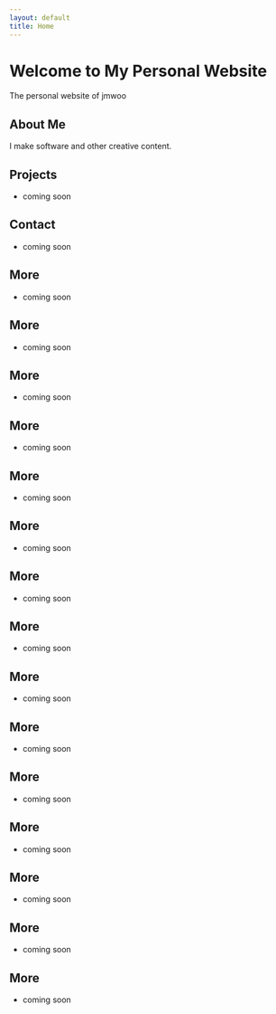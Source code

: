 ```yaml
---
layout: default
title: Home
---
```


# Welcome to My Personal Website

The personal website of jmwoo

## About Me
I make software and other creative content.

## Projects
- coming soon

## Contact
- coming soon

## More
- coming soon

## More
- coming soon

## More
- coming soon

## More
- coming soon

## More
- coming soon

## More
- coming soon

## More
- coming soon

## More
- coming soon

## More
- coming soon

## More
- coming soon

## More
- coming soon

## More
- coming soon

## More
- coming soon

## More
- coming soon

## More
- coming soon

